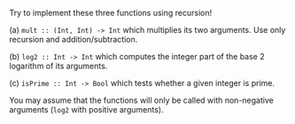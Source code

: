 Try to implement these three functions using recursion!

(a) `mult :: (Int, Int) -> Int` which multiplies its two arguments. Use only recursion and addition/subtraction.

(b) `log2 :: Int -> Int` which computes the integer part of the base 2 logarithm of its arguments.

(c) `isPrime :: Int -> Bool` which tests whether a given integer is prime.

You may assume that the functions will only be called with non-negative arguments (`log2` with positive arguments).